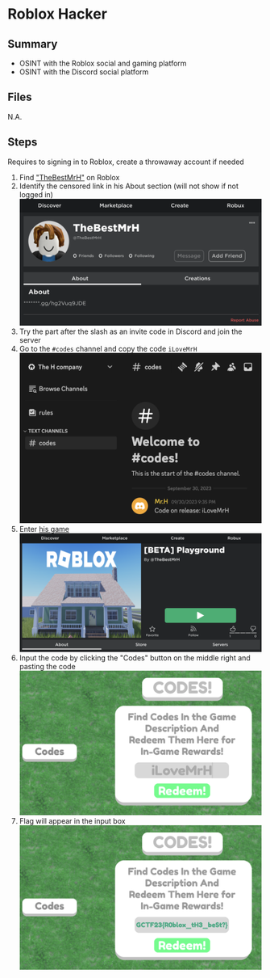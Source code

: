 # Roblox Hacker

## Summary

- OSINT with the Roblox social and gaming platform
- OSINT with the Discord social platform

## Files

N.A.

## Steps

Requires to signing in to Roblox, create a throwaway account if needed

1. Find ["TheBestMrH"](https://www.roblox.com/users/5060191877/profile) on Roblox
2. Identify the censored link in his About section (will not show if not logged in)
    ![1.png](screenshots/1.png)
3. Try the part after the slash as an invite code in Discord and join the server
4. Go to the `#codes` channel and copy the code `iLoveMrH`
    ![2.png](screenshots/2.png)
5. Enter [his game](https://www.roblox.com/games/14866789602/BETA-Playground)
    ![3.png](screenshots/3.png)
6. Input the code by clicking the "Codes" button on the middle right and pasting the code
    ![4.png](screenshots/4.png)
7. Flag will appear in the input box
    ![5.png](screenshots/5.png)
